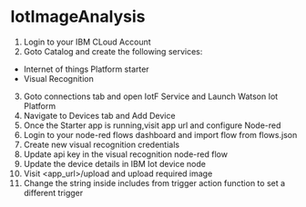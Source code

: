 # IotImageAnalysis
1. Login to your IBM CLoud Account
2. Goto Catalog and create the following services:
* Internet of things Platform starter
* Visual Recognition
3. Goto connections tab and open IotF Service and Launch Watson Iot Platform
4. Navigate to Devices tab and Add Device
5. Once the Starter app is running,visit app url and configure Node-red
6. Login to your node-red flows dashboard and import flow from flows.json
7. Create new visual recognition credentials
8. Update api key in the visual recognition node-red flow
9. Update the device details in IBM Iot device node
10. Visit <app_url>/upload and upload required image
11. Change the string inside includes from trigger action function to set a different trigger
